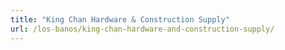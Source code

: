 ```yaml
---
title: "King Chan Hardware & Construction Supply"
url: /los-banos/king-chan-hardware-and-construction-supply/
---
```

